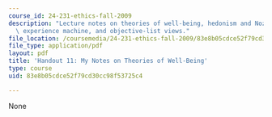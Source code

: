 ```yaml
---
course_id: 24-231-ethics-fall-2009
description: "Lecture notes on theories of well-being, hedonism and Nozick\u2019s\
  \ experience machine, and objective-list views."
file_location: /coursemedia/24-231-ethics-fall-2009/83e8b05cdce52f79cd30cc98f53725c4_MIT24_231F09_lec12.pdf
file_type: application/pdf
layout: pdf
title: 'Handout 11: My Notes on Theories of Well-Being'
type: course
uid: 83e8b05cdce52f79cd30cc98f53725c4

---
```

None